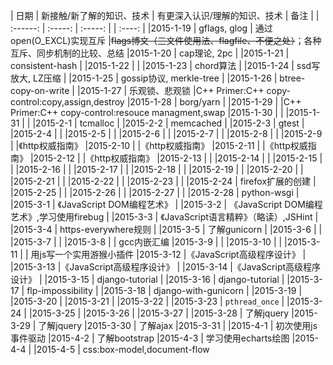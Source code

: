 |  日期          |    新接触/新了解的知识、技术  | 有更深入认识/理解的知识、技术 |   备注   |
| :------:       |             :-----:           | :-----: |                     |  :----:  |
|2015-1-19       | gflags, glog                  | 通过open(O\_EXCL)实现互斥     |~~flags博文（三文件使用法、flagfile、不便之处）~~；各种互斥、同步机制的比较、总结
|2015-1-20       | cap理论, 2pc                  |
|2015-1-21       | consistent-hash               |
|2015-1-22       |                               |
|2015-1-23       | chord算法                     |
|2015-1-24       | ssd写放大, LZ压缩             |
|2015-1-25       | gossip协议, merkle-tree       |
|2015-1-26       | btree-copy-on-write           |
|2015-1-27       | 乐观锁、悲观锁                |C++ Primer:C++ copy-control:copy,assign,destroy
|2015-1-28       | borg/yarn                     |
|2015-1-29       |                               |C++ Primer:C++ copy-control:resouce managment,swap
|2015-1-30       |                               |
|2015-1-31       |                               |
|2015-2-1        | tcmalloc                      |
|2015-2-2        | memcached                     |
|2015-2-3        | gtest                         |
|2015-2-4        |                               |
|2015-2-5        |                               |
|2015-2-6        |                               |
|2015-2-7        |                               |
|2015-2-8        |                               |
|2015-2-9        |                               |《http权威指南》
|2015-2-10       |                               |《http权威指南》
|2015-2-11       |                               |《http权威指南》
|2015-2-12       |                               |《http权威指南》
|2015-2-13       |                               |
|2015-2-14       |                               |
|2015-2-15       |                               |
|2015-2-16       |                               |
|2015-2-17       |                               |
|2015-2-18       |                               |
|2015-2-19       |                               |
|2015-2-20       |                               |
|2015-2-21       |                               |
|2015-2-22       |                               |
|2015-2-23       |                               |
|2015-2-24       | firefox扩展的创建             |
|2015-2-25       |                               |
|2015-2-26       |                               |
|2015-2-27       |                               |
|2015-2-28       | python-wsgi                   |
|2015-3-1        | 《JavaScript DOM编程艺术》    |
|2015-3-2        | 《JavaScript DOM编程艺术》,学习使用firebug |
|2015-3-3        | 《JavaScript语言精粹》（略读）,JSHint      |
|2015-3-4        | https-everywhere规则          |
|2015-3-5        | 了解gunicorn                  |
|2015-3-6        | |
|2015-3-7        | |
|2015-3-8        | | gcc内嵌汇编
|2015-3-9        | |
|2015-3-10       | |
|2015-3-11       | | 用js写一个实用游猴小插件
|2015-3-12       |《JavaScript高级程序设计》     |
|2015-3-13       |《JavaScript高级程序设计》     |
|2015-3-14       |《JavaScript高级程序设计》     |
|2015-3-15       | django-tutorial               |
|2015-3-16       | django-tutorial               |
|2015-3-17       | flp-impossibility             |
|2015-3-18       | django-with-gunicorn          |
|2015-3-19       |
|2015-3-20       |
|2015-3-21       |
|2015-3-22       |
|2015-3-23       | `pthread_once`                |
|2015-3-24       |
|2015-3-25       |
|2015-3-26       |
|2015-3-27       |
|2015-3-28       | 了解jquery
|2015-3-29       | 了解jquery
|2015-3-30       | 了解ajax
|2015-3-31       |
|2015-4-1        | 初次使用js事件驱动
|2015-4-2        | 了解bootstrap
|2015-4-3        | 学习使用echarts绘图
|2015-4-4        |
|2015-4-5        | css:box-model,document-flow
